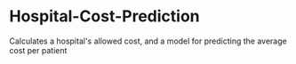 # Hospital-Cost-Prediction
Calculates a hospital's allowed cost, and a model for predicting the average cost per patient
